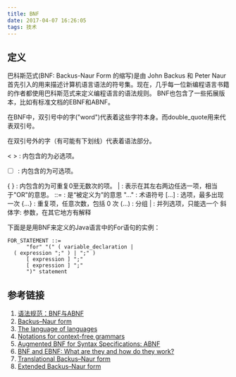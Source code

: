 ```yaml
---
title: BNF
date: 2017-04-07 16:26:05
tags: 技术
---
```


定义
--

巴科斯范式(BNF: Backus-Naur Form 的缩写)是由 John Backus 和 Peter Naur 首先引入的用来描述计算机语言语法的符号集。现在，几乎每一位新编程语言书籍的作者都使用巴科斯范式来定义编程语言的语法规则。 BNF也包含了一些拓展版本，比如有标准文档的EBNF和ABNF。

在BNF中，双引号中的字("word")代表着这些字符本身。而double_quote用来代表双引号。 

在双引号外的字（有可能有下划线）代表着语法部分。 

< > : 内包含的为必选项。 

* ☐ : 内包含的为可选项。 

{ } : 内包含的为可重复0至无数次的项。 
|  : 表示在其左右两边任选一项，相当于"OR"的意思。 
::= : 是“被定义为”的意思 
"..." : 术语符号 
[...] : 选项，最多出现一次 
{...} : 重复项，任意次数，包括 0 次 
(...) : 分组 
|   : 并列选项，只能选一个 
斜体字: 参数，在其它地方有解释 

下面是是用BNF来定义的Java语言中的For语句的实例：

	FOR_STATEMENT ::= 
	      "for" "(" ( variable_declaration | 
	  ( expression ";" ) | ";" ) 
	      [ expression ] ";" 
	      [ expression ] ";" 
	      ")" statement


参考链接
----


1. [语法规范：BNF与ABNF](http://kb.cnblogs.com/page/189566/)
2. [Backus–Naur form](https://en.wikipedia.org/wiki/Backus%E2%80%93Naur_form)
3. [The language of languages](http://matt.might.net/articles/grammars-bnf-ebnf/)
4. [Notations for context-free grammars](http://www.cs.man.ac.uk/~pjj/bnf/bnf.html)
5. [Augmented BNF for Syntax Specifications: ABNF](ftp://ftp.rfc-editor.org/in-notes/rfc4234.txt) 
6. [BNF and EBNF: What are they and how do they work?](http://www.garshol.priv.no/download/text/bnf.html#id2.3.)
7. [Translational Backus–Naur form](https://en.wikipedia.org/wiki/Translational_Backus%E2%80%93Naur_form)
8. [Extended Backus–Naur form](https://en.wikipedia.org/wiki/Extended_Backus%E2%80%93Naur_form)

